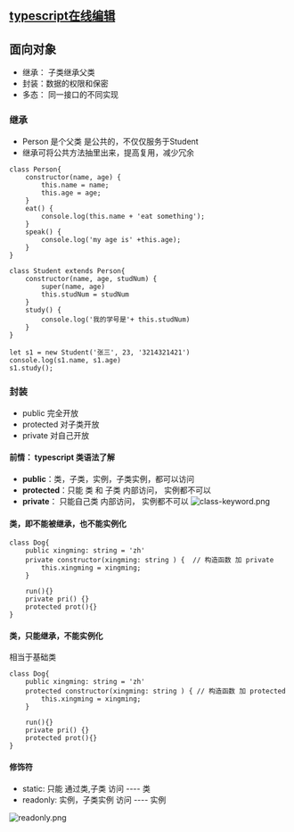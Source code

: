 ## [typescript在线编辑](https://www.typescriptlang.org/play)

## 面向对象
+ 继承： 子类继承父类
+ 封装：数据的权限和保密
+ 多态： 同一接口的不同实现

### 继承
+ Person 是个父类 是公共的，不仅仅服务于Student
+ 继承可将公共方法抽里出来，提高复用，减少冗余

```
class Person{
    constructor(name, age) {
        this.name = name;
        this.age = age;
    }
    eat() {
        console.log(this.name + 'eat something');
    }
    speak() {
        console.log('my age is' +this.age);
    }
}

class Student extends Person{
    constructor(name, age, studNum) {
        super(name, age)
        this.studNum = studNum
    }
    study() {
        console.log('我的学号是'+ this.studNum)
    }
}

let s1 = new Student('张三', 23, '3214321421')
console.log(s1.name, s1.age)
s1.study();
```

### 封装
+ public 完全开放
+ protected 对子类开放
+ private 对自己开放

#### 前情： typescript 类语法了解
+ **public**：类，子类，实例，子类实例，都可以访问
+ **protected**：只能 类 和 子类 内部访问， 实例都不可以
+ **private**： 只能自己类 内部访问， 实例都不可以
![class-keyword.png](@imgs/class-keyword.png)

#### 类，即不能被继承，也不能实例化

```
class Dog{
    public xingming: string = 'zh'
    private constructor(xingming: string ) {  // 构造函数 加 private
        this.xingming = xingming;
    }

    run(){}
    private pri() {}
    protected prot(){}
}
```

#### 类，只能继承，不能实例化
相当于基础类

```
class Dog{
    public xingming: string = 'zh'
    protected constructor(xingming: string ) { // 构造函数 加 protected
        this.xingming = xingming;
    }

    run(){}
    private pri() {}
    protected prot(){}
}
```

#### 修饰符
+ static: 只能 通过类,子类 访问 ---- 类
+ readonly: 实例，子类实例 访问 ---- 实例

![readonly.png](@imgs/readonly.png)

